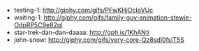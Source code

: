 - testing-1: http://giphy.com/gifs/PFwKHjOcIoVUc
- waiting-1: http://giphy.com/gifs/family-guy-animation-stewie-OdpRP5C9e82qI
- star-trek-dan-dan-daaaa: http://gph.is/1KhANti
- john-snow: http://giphy.com/gifs/very-core-Qz8sdl0fslT5S
